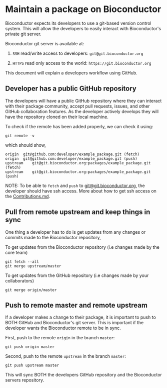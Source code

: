# Maintain a package on Bioconductor

Bioconductor expects its developers to use a git-based version control system. This will allow the developers to easily interact with Bioconductor's private git server.

Bioconductor git server is available at:

1. `SSH` read/write access to developers: `git@git.bioconductor.org`

1. `HTTPS` read only access to the world: `https://git.bioconductor.org`


This document will explain a developers workflow using GitHub.

## Developer has a public GitHub repository

The developers will have a public GitHub repository where they can interact with their package community, accept pull requests, issues, and other GitHub collaboration features. As the developer actively develops they will have the repository cloned on their local machine.


To check if the remote has been added properly, we can check it using:

```
git remote -v
```

which should show,

```
origin  git@github.com:developer/example_package.git (fetch)
origin  git@github.com:developer/example_package.git (push)
upstream    git@git.bioconductor.org:packages/example_package.git (fetch)
upstream    git@git.bioconductor.org:packages/example_package.git (push)
```

NOTE: To be able to `fetch` and `push` to git@git.bioconductor.org, the developer should have ssh access. More about how to get ssh access on the [Contributions.md](https://github.com/Bioconductor/BiocContributions).


## Pull from remote upstream and keep things in sync

One thing a developer has to do is get updates from any changes or commits made to the Bioconductor repository,

To get updates from the Bioconductor repository (i.e changes made by the core team)

```
git fetch --all
git merge upstream/master
```

To get updates from the GitHub repository (i.e changes made by your collaborators)

```
git merge origin/master
```

## Push to remote master and remote upstream

If a developer makes a change to their package, it is important to push to BOTH GitHub and Bioconductor's git server. This is important if the developer wants the Bioconductor remote to be in sync.

First, push to the remote `origin` in the branch `master`:

```
git push origin master
```

Second, push to the remote `upstream` in the branch `master`:

```
git push upstream master
```

This will sync BOTH the developers GitHub repository and the Bioconductor servers repository.
